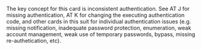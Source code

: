 The key concept for this card is inconsistent authentication. See AT J for missing authentication, AT K for changing the executing authentication code, and other cards in this suit for individual authentication issues (e.g. missing notification, inadequate password protection, enumeration, weak account management, weak use of temporary passwords, bypass, missing re-authetication, etc).
